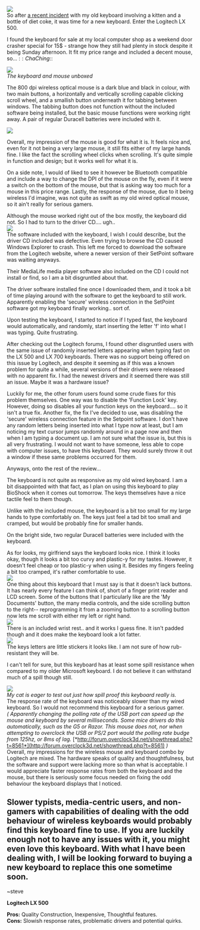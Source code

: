 [![](http://bp0.blogger.com/_kfv2ADnjgQg/Rsj8D91bCMI/AAAAAAAAABs/p5RZpIliTUc/s400/SK-LX500_TN.jpg)](http://bp0.blogger.com/_kfv2ADnjgQg/Rsj8D91bCMI/AAAAAAAAABs/p5RZpIliTUc/s1600-h/SK-LX500_TN.jpg)  
So after [a recent incident](http://www.youtube.com/watch?v=rP5KpqgNjq4) with my old keyboard involving a kitten and a bottle of diet coke, it was time for a new keyboard. Enter the Logitech LX 500.  
  
I found the keyboard for sale at my local computer shop as a weekend door crasher special for 15$ - strange how they still had plenty in stock despite it being Sunday afternoon. It fit my price range and included a decent mouse, so... :$: Cha Ching :$:  
  
  
[![](http://bp1.blogger.com/_kfv2ADnjgQg/Rsj7rN1bCLI/AAAAAAAAABk/n0fnRvUHhuo/s400/kbmous.jpg)](http://bp1.blogger.com/_kfv2ADnjgQg/Rsj7rN1bCLI/AAAAAAAAABk/n0fnRvUHhuo/s1600-h/kbmous.jpg)   
*The keyboard and mouse unboxed*  
  
The 800 dpi wireless optical mouse is a dark blue and black in colour, with two main buttons, a horizontally and vertically scrolling capable clicking scroll wheel, and a smallish button underneath it for tabbing between windows. The tabbing button does not function without the included software being installed, but the basic mouse functions were working right away. A pair of regular Duracell batteries were included with it.  
  
[![](http://bp1.blogger.com/_kfv2ADnjgQg/RskAz91bCNI/AAAAAAAAAB0/kaLEh7DZ8xY/s400/mouse.jpg)](http://bp1.blogger.com/_kfv2ADnjgQg/RskAz91bCNI/AAAAAAAAAB0/kaLEh7DZ8xY/s1600-h/mouse.jpg)  
  
Overall, my impression of the mouse is good for what it is. It feels nice and, even for it not being a very large mouse, it still fits either of my large hands fine. I like the fact the scrolling wheel clicks when scrolling. It's quite simple in function and design; but it works well for what it is.  
  
On a side note, I would of liked to see it however be Bluetooth compatible and include a way to change the DPI of the mouse on the fly, even if it were a switch on the bottom of the mouse, but that is asking way too much for a mouse in this price range. Lastly, the response of the mouse, due to it being wireless I'd imagine, was not quite as swift as my old wired optical mouse, so it ain't really for serious gamers.  
  
Although the mouse worked right out of the box mostly, the keyboard did not. So I had to turn to the driver CD.... ugh..  
[![](http://bp0.blogger.com/_kfv2ADnjgQg/RskPOt1bCPI/AAAAAAAAACE/3R65GlQBYUs/s400/rev.jpg)](http://bp0.blogger.com/_kfv2ADnjgQg/RskPOt1bCPI/AAAAAAAAACE/3R65GlQBYUs/s1600-h/rev.jpg)  
The software included with the keyboard, I wish I could describe, but the driver CD included was defective. Even trying to browse the CD caused Windows Explorer to crash. This left me forced to download the software from the Logitech website, where a newer version of their SetPoint software was waiting anyways.  
  
Their MediaLife media player software also included on the CD I could not install or find, so I am a bit disgruntled about that.  
  
The driver software installed fine once I downloaded them, and it took a bit of time playing around with the software to get the keyboard to still work. Apparently enabling the 'secure' wireless connection in the SetPoint software got my keyboard finally working.. sort of.  
  
Upon testing the keyboard, I started to notice if I typed fast, the keyboard would automatically, and randomly, start inserting the letter 'f' into what I was typing. Quite frustrating.  
  
After checking out the Logitech forums, I found other disgruntled users with the same issue of randomly inserted letters appearing when typing fast on the LX 500 and LX 700 keyboards. There was no support being offered on this issue by Logitech, and despite it seeming as if this was a known problem for quite a while, several versions of their drivers were released with no apparent fix. I had the newest drivers and it seemed there was still an issue. Maybe it was a hardware issue?  
  
Luckily for me, the other forum users found some crude fixes for this problem themselves. One way was to disable the 'Function Lock' key. However, doing so disables all your function keys on the keyboard.... so it isn't a true fix. Another fix, the fix I've decided to use, was disabling the 'secure' wireless connection feature in the Setpoint software. I don't have any random letters being inserted into what I type now at least, but I am noticing my text cursor jumps randomly around in a page now and then when I am typing a document up. I am not sure what the issue is, but this is all very frustrating. I would not want to have someone, less able to cope with computer issues, to have this keyboard. They would surely throw it out a window if these same problems occurred for them.  
  
Anyways, onto the rest of the review...  
  
The keyboard is not quite as responsive as my old wired keyboard. I am a bit disappointed with that fact, as I plan on using this keyboard to play BioShock when it comes out tomorrow. The keys themselves have a nice tactile feel to them though.  
  
Unlike with the included mouse, the keyboard is a bit too small for my large hands to type comfortably on. The keys just feel a tad bit too small and cramped, but would be probably fine for smaller hands.  
  
On the bright side, two regular Duracell batteries were included with the keyboard.  
  
As for looks, my girlfriend says the keyboard looks nice. I think it looks okay, though it looks a bit too curvy and plastic-y for my tastes. However, it doesn't feel cheap or too plastic-y when using it. Besides my fingers feeling a bit too cramped, it's rather comfortable to use.  
[![](http://bp1.blogger.com/_kfv2ADnjgQg/RskPk91bCQI/AAAAAAAAACM/wV7NOJ0L3vg/s400/med.jpg)](http://bp1.blogger.com/_kfv2ADnjgQg/RskPk91bCQI/AAAAAAAAACM/wV7NOJ0L3vg/s1600-h/med.jpg)  
One thing about this keyboard that I must say is that it doesn't lack buttons. It has nearly every feature I can think of, short of a finger print reader and LCD screen. Some of the buttons that I particularly like are the 'My Documents' button, the many media controls, and the side scrolling button to the right-- reprogramming it from a zooming button to a scrolling button now lets me scroll with either my left or right hand.  
[![](http://bp3.blogger.com/_kfv2ADnjgQg/RskP-d1bCRI/AAAAAAAAACU/8l2kD_lt4LE/s400/left.jpg)](http://bp3.blogger.com/_kfv2ADnjgQg/RskP-d1bCRI/AAAAAAAAACU/8l2kD_lt4LE/s1600-h/left.jpg)  
There is an included wrist rest.. and it works I guess fine. It isn't padded though and it does make the keyboard look a lot fatter.  
[![](http://bp2.blogger.com/_kfv2ADnjgQg/RskO8N1bCOI/AAAAAAAAAB8/eLzNEHBWrZU/s400/key.jpg)](http://bp2.blogger.com/_kfv2ADnjgQg/RskO8N1bCOI/AAAAAAAAAB8/eLzNEHBWrZU/s1600-h/key.jpg)  
The keys letters are little stickers it looks like. I am not sure of how rub-resistant they will be.  
  
I can't tell for sure, but this keyboard has at least some spill resistance when compared to my older Microsoft keyboard. I do not believe it can withstand much of a spill though still.  
  
[![](http://bp1.blogger.com/_kfv2ADnjgQg/RskQ691bCSI/AAAAAAAAACc/q-tmSs6wgzM/s400/cat.jpg)](http://bp1.blogger.com/_kfv2ADnjgQg/RskQ691bCSI/AAAAAAAAACc/q-tmSs6wgzM/s1600-h/cat.jpg)  
*My cat is eager to test out just how spill proof this keyboard really is.*  
The response rate of the keyboard was noticeably slower than my wired keyboard. So I would not recommend this keyboard for a serious gamer.  
 *( Apparently changing the polling rate of the USB port can speed up the mouse and keyboard by several milliseconds. Some mice drivers do this automatically, such as the G5 or Razor. This mouse does not, nor when attempting to overclock the USB or PS/2 port would the polling rate budge from 125hz, or 8ms of lag.* [*http://forum.overclock3d.net/showthread.php?t=8561*](http://forum.overclock3d.net/showthread.php?t=8561) *)*  
Overall, my impressions for the wireless mouse and keyboard combo by Logitech are mixed. The hardware speaks of quality and thoughtfulness, but the software and support were lacking more so than what is acceptable. I would appreciate faster response rates from both the keyboard and the mouse, but there is seriously some focus needed on fixing the odd behaviour the keyboard displays that I noticed.  
  
Slower typists, media-centric users, and non-gamers with capabilities of dealing with the odd behaviour of wireless keyboards would probably find this keyboard fine to use. If you are luckily enough not to have any issues with it, you might even love this keyboard. With what I have been dealing with, I will be looking forward to buying a new keyboard to replace this one sometime soon.  
---  
~steve  
  
**Logitech LX 500**  
  
**Pros:** Quality Construction, Inexpensive, Thoughtful features.  
**Cons:** Slowish response rates, problematic drivers and potential quirks.